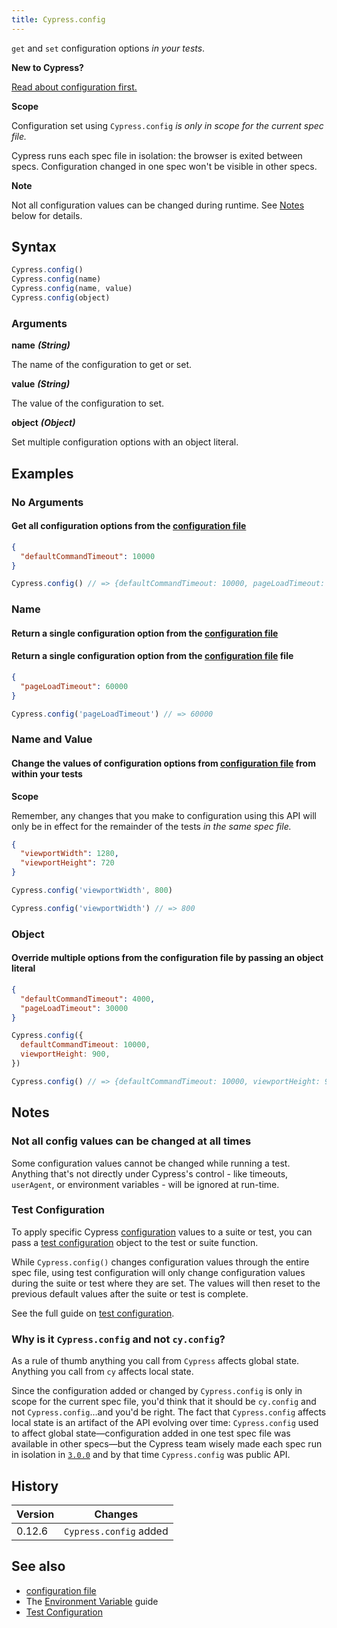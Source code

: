 ```yaml
---
title: Cypress.config
---
```


`get` and `set` configuration options _in your tests_.

<Alert type="info">

<strong class="alert-header">New to Cypress?</strong>

[Read about configuration first.](/guides/references/configuration)

</Alert>

<Alert type="warning">

<strong class="alert-header">Scope</strong>

Configuration set using `Cypress.config` _is only in scope for the current spec
file._

Cypress runs each spec file in isolation: the browser is exited between specs.
Configuration changed in one spec won't be visible in other specs.

</Alert>

<Alert type="warning">

<strong class="alert-header">Note</strong>

Not all configuration values can be changed during runtime. See [Notes](#Notes)
below for details.

</Alert>

## Syntax

```javascript
Cypress.config()
Cypress.config(name)
Cypress.config(name, value)
Cypress.config(object)
```

### Arguments

**<Icon name="angle-right"></Icon> name** **_(String)_**

The name of the configuration to get or set.

**<Icon name="angle-right"></Icon> value** **_(String)_**

The value of the configuration to set.

**<Icon name="angle-right"></Icon> object** **_(Object)_**

Set multiple configuration options with an object literal.

## Examples

### No Arguments

#### Get all configuration options from the [configuration file](/guides/references/configuration)

```json
{
  "defaultCommandTimeout": 10000
}
```

<!-- textlint-disable -->

```javascript
Cypress.config() // => {defaultCommandTimeout: 10000, pageLoadTimeout: 30000, ...}
```

<!-- textlint-enable -->

### Name

#### Return a single configuration option from the [configuration file](/guides/references/configuration)

#### Return a single configuration option from the [configuration file](/guides/references/configuration) file

```json
{
  "pageLoadTimeout": 60000
}
```

```javascript
Cypress.config('pageLoadTimeout') // => 60000
```

### Name and Value

#### Change the values of configuration options from [configuration file](/guides/references/configuration) from within your tests

<Alert type="warning">

<strong class="alert-header">Scope</strong>

Remember, any changes that you make to configuration using this API will only be
in effect for the remainder of the tests _in the same spec file._

</Alert>

```json
{
  "viewportWidth": 1280,
  "viewportHeight": 720
}
```

```javascript
Cypress.config('viewportWidth', 800)

Cypress.config('viewportWidth') // => 800
```

### Object

#### Override multiple options from the configuration file by passing an object literal

```json
{
  "defaultCommandTimeout": 4000,
  "pageLoadTimeout": 30000
}
```

```javascript
Cypress.config({
  defaultCommandTimeout: 10000,
  viewportHeight: 900,
})

Cypress.config() // => {defaultCommandTimeout: 10000, viewportHeight: 900, ...}
```

## Notes

### Not all config values can be changed at all times

Some configuration values cannot be changed while running a test. Anything
that's not directly under Cypress's control - like timeouts, `userAgent`, or
environment variables - will be ignored at run-time.

### Test Configuration

To apply specific Cypress [configuration](/guides/references/configuration)
values to a suite or test, you can pass a
[test configuration](/guides/references/configuration#Test-Configuration) object
to the test or suite function.

While `Cypress.config()` changes configuration values through the entire spec
file, using test configuration will only change configuration values during the
suite or test where they are set. The values will then reset to the previous
default values after the suite or test is complete.

See the full guide on
[test configuration](/api/cypress-api/config#Test-Configuration).

### Why is it `Cypress.config` and not `cy.config`?

As a rule of thumb anything you call from `Cypress` affects global state.
Anything you call from `cy` affects local state.

Since the configuration added or changed by `Cypress.config` is only in scope
for the current spec file, you'd think that it should be `cy.config` and not
`Cypress.config`&hellip;and you'd be right. The fact that `Cypress.config`
affects local state is an artifact of the API evolving over time:
`Cypress.config` used to affect global state&mdash;configuration added in one
test spec file was available in other specs&mdash;but the Cypress team wisely
made each spec run in isolation in [`3.0.0`](/guides/references/changelog#3-0-0)
and by that time `Cypress.config` was public API.

## History

| Version | Changes                |
| ------- | ---------------------- |
| 0.12.6  | `Cypress.config` added |

## See also

- [configuration file](/guides/references/configuration)
- The [Environment Variable](/guides/guides/environment-variables) guide
- [Test Configuration](/guides/references/configuration#Test-Configuration)
